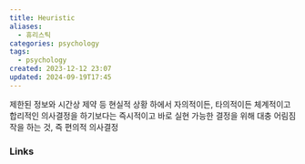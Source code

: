```yaml
---
title: Heuristic
aliases:
  - 휴리스틱
categories: psychology
tags:
  - psychology
created: 2023-12-12 23:07
updated: 2024-09-19T17:45
---
```

제한된 정보와 시간상 제약 등 현실적 상황 하에서 자의적이든, 타의적이든 체계적이고 합리적인 의사결정을 하기보다는 즉시적이고 바로 실현 가능한 결정을 위해 대충 어림짐작을 하는 것, 즉 편의적 의사결정

### Links
